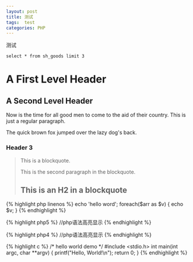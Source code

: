 ```yaml
---
layout: post
title: 测试
tags:  test
categories: PHP
---
```


测试



`select * from sh_goods limit 3`

A First Level Header
====================
A Second Level Header
---------------------

Now is the time for all good men to come to
the aid of their country. This is just a
regular paragraph.

The quick brown fox jumped over the lazy
dog's back.
### Header 3

> This is a blockquote.
> 
> This is the second paragraph in the blockquote.
>
> ## This is an H2 in a blockquote

{% highlight php linenos %}
	echo 'hello word'; 
	foreach($arr as $v)
	{
		echo $v;
	}
{% endhighlight %}


{% highlight php5 %} 
	//php语法高亮显示
{% endhighlight %}

{% highlight php4 %} 
	//php语法高亮显示
{% endhighlight %}

{% highlight c %}
/* hello world demo */
#include <stdio.h>
int main(int argc, char **argv)
{
    printf("Hello, World!\n");
    return 0;
}
{% endhighlight %}
